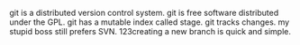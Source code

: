 git is a distributed version control system.
git is free software distributed under the GPL.
git has a mutable index called stage.
git tracks changes.
my stupid boss still prefers SVN.
123creating a new branch is quick and simple.
